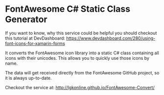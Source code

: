 # FontAwesome C# Static Class Generator

If you want to know, why this service could be helpful you should checkout this tutorial at DevDashboard:
https://www.devdashboard.com/280/using-font-icons-for-xamarin-forms

It converts the FontAwesome icon library into a static C# class containing all icons with their unicodes.
This allows you to quickly use those icons by name.

The data will get received directly from the FontAwesome GitHub project, so it is always up-to-date.

Checkout the service at: http://lgkonline.github.io/FontAwesome-Convert/